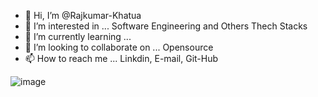 - 👋 Hi, I’m @Rajkumar-Khatua
- 👀 I’m interested in ... Software Engineering and Others Thech Stacks
- 🌱 I’m currently learning ...
- 💞️ I’m looking to collaborate on ... Opensource
- 📫 How to reach me ... Linkdin, E-mail, Git-Hub

![image](https://github.com/Rajkumar-Khatua/Rajkumar-Khatua/assets/124782492/ee7dc7f1-f36b-4432-b572-b465c07b7079)

<!---
Rajkumar-Khatua/Rajkumar-Khatua is a ✨ special ✨ repository because its `README.md` (this file) appears on your GitHub profile.
You can click the Preview link to take a look at your changes.
--->
